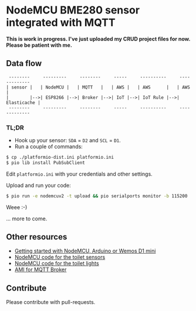 # NodeMCU BME280 sensor integrated with MQTT

__This is work in progress. I've just uploaded my CRUD project files for now. Please be patient with me.__

## Data flow

```ascii
 --------     ---------     --------     -----     ----------     -------------
| sensor |   | NodeMCU |   | MQTT   |   | AWS |   | AWS      |   | AWS         |
|        |-->| ESP8266 |-->| Broker |-->| IoT |-->| IoT Rule |-->| Elasticache |
 --------     ---------     --------     -----     ----------     -------------
```

### TL;DR

* Hook up your sensor: `SDA` = `D2` and `SCL` = `D1`.
* Run a couple of commands:
```bash
$ cp ./platformio-dist.ini platformio.ini
$ pio lib install PubSubClient
```

Edit `platformio.ini` with your credentials and other settings.

Upload and run your code:
```bash
$ pio run -e nodemcuv2 -t upload && pio serialports monitor -b 115200
```

Weee :-)

... more to come.


## Other resources

* [Getting started with NodeMCU, Arduino or Wemos D1 mini](https://github.com/5orenso/arduino-getting-started)
* [NodeMCU code for the toilet sensors](https://github.com/5orenso/nodemcu-mqtt-toilet-project)
* [NodeMCU code for the toilet lights](https://github.com/5orenso/nodemcu-mqtt-toilet-project-display)
* [AMI for MQTT Broker](https://github.com/5orenso/aws-ami-creation)


## Contribute

Please contribute with pull-requests.
